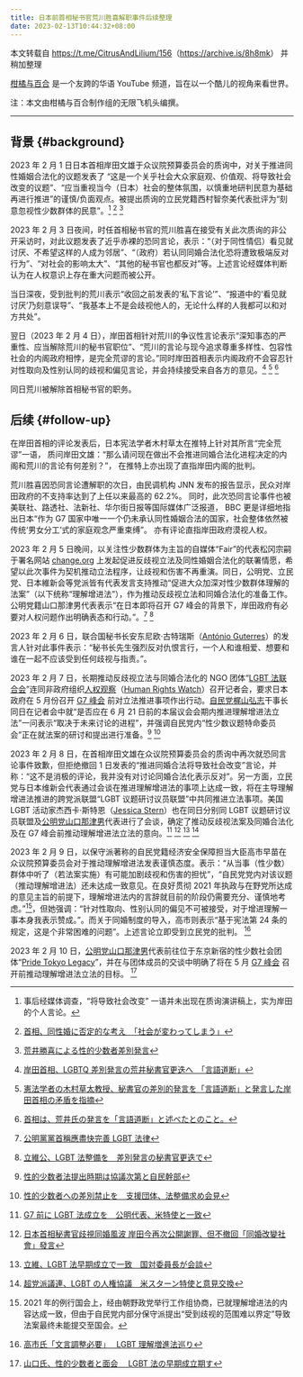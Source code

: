 ```yaml
---
title: 日本前首相秘书官荒川胜喜解职事件后续整理
date: 2023-02-13T10:44:32+08:00
---
```


本文转载自 <https://t.me/CitrusAndLilium/156>（<https://archive.is/8h8mk>） 并稍加整理

[柑橘与百合](https://www.youtube.com/@citrusandlilium) 是一个友跨的华语 YouTube 频道，旨在以一个酷儿的视角来看世界。

注：本文由柑橘与百合制作组的无限飞机头编撰。

---

## 背景 {#background}

2023 年 2 月 1 日日本首相岸田文雄于众议院预算委员会的质询中，对关于推进同性婚姻合法化的议题发表了 “这是一个关乎社会大众家庭观、价值观、将导致社会改变的议题”、“应当重视当今（日本）社会的整体氛围，以慎重地研判民意为基础再进行推进”的谨慎/负面观点。被提出质询的立民党籍西村智奈美代表批评为“刻意忽视性少数群体的民意”。[^1d-1] [^1d-2] [^1d-3]

[^1d-1]: 事后经媒体调查，“将导致社会改变” 一语并未出现在质询演讲稿上，实为岸田的个人言论。
[^1d-2]: [首相、同性婚に否定的な考え　「社会が変わってしまう」](https://web.archive.org/web/20230203090810/https://www.tokyo-np.co.jp/article/228736)
[^1d-3]: [荒井勝喜による性的少数者差別発言](https://ja.wikipedia.org/w/index.php?title=荒井勝喜による性的少数者差別発言&oldid=93801546)

2023 年 2 月 3 日夜间，时任首相秘书官的荒川胜喜在接受有关此次质询的非公开采访时，对此议题发表了近乎赤裸的恐同言论，表示：“（对于同性情侣）看见就讨厌、不希望这样的人成为邻居”、“（政府）若认同同婚合法化恐将遭致极端反对行为”、“对社会的影响太大”、“其他的秘书官也都反对”等。上述言论经媒体判断认为在人权意识上存在重大问题而被公开。

当日深夜，受到批判的荒川表示“收回之前发表的‘私下言论’”、“报道中的‘看见就讨厌’乃刻意误导”、“我基本上不是会歧视他人的，无论什么样的人我都可以和对方共处”。

翌日（2023 年 2 月 4 日），岸田首相针对荒川的争议性言论表示“深知事态的严重性、应当解除荒川的秘书官职位”、“荒川的言论与现今追求尊重多样性、包容性社会的内阁政府相悖，是完全荒谬的言论。”同时岸田首相表示内阁政府不会容忍针对性取向及性别认同的歧视和偏见言论，并会持续接受来自各方的意见。[^4d-1] [^4d-2] [^4d-3]

[^4d-1]: [岸田首相、LGBTQ 差別発言の荒井秘書官更迭へ　「言語道断」](https://web.archive.org/web/20230206210518/https://mainichi.jp/articles/20230204/k00/00m/010/030000c)
[^4d-2]: [憲法学者の木村草太教授、秘書官の差別的発言を「言語道断」と発言した岸田首相の矛盾を指摘](https://web.archive.org/web/20230209220535/https://www.chunichi.co.jp/article/630239)
[^4d-3]: [首相は、荒井氏の発言を「言語道断」と述べたとのこと。](https://archive.md/20230213034331/https://twitter.com/SotaKimura/status/1621662223717535744)

同日荒川被解除首相秘书官的职务。

## 后续 {#follow-up}

在岸田首相的评论发表后，日本宪法学者木村草太在推特上针对其所言“完全荒谬”一语，
质问岸田文雄：“那么请问现在做出不会推进同婚合法化进程决定的内阁和荒川的言论有何差别？”，
在推特上亦出现了直指岸田内阁的批判。

荒川胜喜因恐同言论遭解职的次日，由民调机构 JNN 发布的报告显示，民众对岸田政府的不支持率达到了上任以来最高的 62.2%。
同时，此次恐同言论事件也被美联社、路透社、法新社、华尔街日报等国际媒体广泛报道，
BBC 更是详细地指出日本“作为 G7 国家中唯一一个仍未承认同性婚姻合法的国家，社会整体依然被传统‘男女分工’式的家庭观念严重束缚”。
亦有评论直指岸田政府漠视人权。

2023 年 2 月 5 日晚间，以关注性少数群体为主旨的自媒体“Fair”的代表松冈宗嗣于署名网站 [change.org](https://change.org) 上发起促进反歧视立法及同性婚姻合法化的联署情愿，希望以此次事件为契机推动立法程序，让歧视和伤害不再重演。同日，公明党、立民党、日本維新会等党派皆有代表发言支持推动“促进大众加深对性少数群体理解的法案”（以下统称“理解增进法”），作为推动反歧视立法和同婚合法化的准备工作。公明党籍山口那津男代表表示“在日本即将召开 G7 峰会的背景下，岸田政府有必要对人权问题作出明确表态和行动。”。[^5d-1] [^5d-2]

[^5d-1]: [公明黨黨首稱應盡快完善 LGBT 法律](https://web.archive.org/web/20230213033930/https://tchina.kyodonews.net/news/2023/02/9242e5f75159-lgbt.html)
[^5d-2]: [立維公、LGBT 法整備を　差別発言の秘書官更迭で](https://web.archive.org/web/20230209112654/https://nordot.app/994781845554069504)

2023 年 2 月 6 日，联合国秘书长安东尼欧·古特瑞斯（[António Guterres](https://en.wikipedia.org/wiki/Ant%C3%B3nio_Guterres)）的发言人针对此事件表示：“秘书长先生强烈反对仇恨言行，一个人和谁相爱、想要和谁在一起不应该受到任何歧视与指责。”。

2023 年 2 月 7 日，长期推动反歧视立法与同婚合法化的 NGO 团体“[LGBT 法联合会](https://lgbtetc.jp)”连同非政府组织[人权观察](https://zh.wikipedia.org/wiki/人权观察)（[Human Rights Watch](https://en.wikipedia.org/wiki/Human_Rights_Watch)）召开记者会，要求日本政府在 5 月份召开 [G7 峰会](https://zh.wikipedia.org/zh-cn/七国集团) 前对立法推进事项作出行动。[自民党](https://zh.wikipedia.org/wiki/自由民主党_%28日本%29)[梶山弘志](https://zh.wikipedia.org/zh-cn/梶山弘志)干事长同日在记者会中就“是否应在 6 月 21 日前的本届议会会期内推进理解增进法立法”一问表示“取决于未来讨论的进程”，并强调自民党内“性少数议题特命委员会”正在就法案的研讨和提出进行准备。[^7d-1] [^7d-2]

[^7d-1]: [性的少数者法提出時期は協議次第と自民幹部](https://web.archive.org/web/20230213033900/https://nordot.app/995513215528894464)
[^7d-2]: [性的少数者への差別禁止を　支援団体、法整備求め会見](https://web.archive.org/web/20230209131652/https://nordot.app/995547929578110976)

2023 年 2 月 8 日，在首相岸田文雄在众议院预算委员会的质询中再次就恐同言论事件致歉，但拒绝撤回 1 日发表的“推进同婚合法将导致社会改变”言论，并称：“这不是消极的评论，我并没有对讨论同婚合法化表示反对”。另一方面，立民党与日本维新会代表通过会谈在推进理解增进法的事项上达成一致，将在主导理解增进法推进的跨党派联盟“LGBT 议题研讨议员联盟”中共同推进立法事项。美国 LGBT 活动家杰西卡·斯特恩（[Jessica Stern](https://www.state.gov/biographies/jessica-stern/)）也在同日分别同 LGBT 议题研讨议员联盟及[公明党](https://zh.wikipedia.org/zh-cn/公明党)[山口那津男](https://zh.wikipedia.org/wiki/山口那津男)代表进行了会谈，确定了推动反歧视法案及同婚合法化及在 G7 峰会前推动理解增进法立法的意向。[^8d-1] [^8d-2] [^8d-3] [^8d-4]

[^8d-1]: [G7 前に LGBT 法成立を　公明代表、米特使と一致](https://web.archive.org/web/20230210172543/https://nordot.app/995950957945946112)
[^8d-2]: [日本首相秘書官歧視同婚風波 岸田今再次公開謝罪、但不撤回「同婚改變社會」發言](https://web.archive.org/web/20230209065846/https://tw.news.yahoo.com/日本首相秘書官歧視同婚風波-岸田今再次公開謝罪-但不撤回-同婚改變社會-發言-061300022.html)
[^8d-3]: [立維、LGBT 法早期成立で一致　国対委員長が会談](https://web.archive.org/web/20230210143524/https://nordot.app/995903395083223040)
[^8d-4]: [超党派議連、LGBT の人権協議　米スターン特使と意見交換](https://web.archive.org/web/20230211051203/https://nordot.app/995977764434460672)

2023 年 2 月 9 日，以保守派著称的自民党籍经济安全保障担当大臣高市早苗在众议院预算委员会对于推动理解增进法发表谨慎态度。表示：“从当事（性少数）群体中听了（若法案实施）有可能加剧歧视和伤害的担忧”，“自民党党内对该议题（推动理解增进法）还未达成一致意见。在良好贯彻 2021 年执政与在野党所达成的意见主旨的前提下，理解增进法内的言辞就目前的阶段仍需要充分、谨慎地考虑。”[^9d-1]，但她强调：“针对性取向、性别认同的偏见不可被接受，对于增进理解一事本身我表示赞成。”。而关于同婚制度的导入，高市则表示“基于宪法第 24 条的规定，这是个非常困难的问题”。上述言论立即受到立民党的批判。 [^9d-2]

[^9d-1]: 2021 年的例行国会上，经由朝野政党举行工作组协商，已就理解增进法的内容达成一致，但由于自民党内部分保守派提出“受到歧视的范围难以界定”导致法案最终未能提交至国会。
[^9d-2]: [高市氏「文言調整必要」　 LGBT 理解増進法巡り](https://web.archive.org/web/20230212004329/https://nordot.app/996232815854878720)

2023 年 2 月 10 日，[公明党](https://zh.wikipedia.org/zh-cn/公明党)[山口那津男](https://zh.wikipedia.org/wiki/山口那津男)代表前往位于东京新宿的性少数社会团体“[Pride Tokyo Legacy](https://pridehouse.jp/en/)”，并在与团体成员的交谈中明确了将在 5 月 [G7 峰会](https://zh.wikipedia.org/zh-cn/七国集团) 召开前推动理解增进法立法的目标。 [^10d-1]

[^10d-1]: [山口氏、性的少数者と面会　 LGBT 法の早期成立期す](https://web.archive.org/web/20230210044622/https://nordot.app/996630711593598976)
